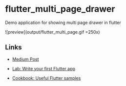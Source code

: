 # flutter_multi_page_drawer

Demo application for showing multi page drawer in flutter

![preview](output/flutter_multi_page.gif =250x)

## Links

- [Medium Post]()

- [Lab: Write your first Flutter app](https://flutter.io/docs/get-started/codelab)
- [Cookbook: Useful Flutter samples](https://flutter.io/docs/cookbook)
